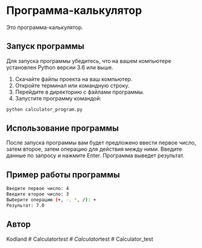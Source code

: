 # Программа-калькулятор

Это программа-калькулятор.

## Запуск программы

Для запуска программы убедитесь, что на вашем компьютере установлен Python версии 3.6 или выше.

1. Скачайте файлы проекта на ваш компьютер.
2. Откройте терминал или командную строку.
3. Перейдите в директорию с файлами программы.
4. Запустите программу командой:

```bash
python calculator_program.py
```

## Использование программы

После запуска программы вам будет предложено ввести первое число, затем второе, затем операцию для действия между ними. Введите данные по запросу и нажмите Enter. Программа выведет результат.

## Пример работы программы

```bash
Введите первое число: 4
Введите второе число: 3
Выберите операцию (+, -, *, /): +
Результат: 7.0
```

## Автор

Kodland
#   C a l c u l a t o r _ t e s t  
 #   C a l c u l a t o r _ t e s t  
 #   C a l c u l a t o r _ t e s t  
 